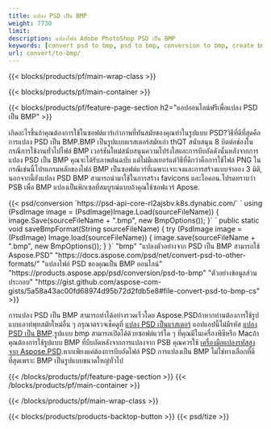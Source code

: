 ```yaml
---
title: แปลง PSD เป็น BMP
weight: 7730
limit: 
description: แปลงไฟล์ Adobe PhotoShop PSD เป็น BMP
keywords: [convert psd to bmp, psd to bmp, conversion to bmp, create bmp from psd, print psd as bmp]
url: convert/to-bmp/
---
```


{{< blocks/products/pf/main-wrap-class >}}

{{< blocks/products/pf/main-container >}}

{{< blocks/products/pf/feature-page-section h2="แอปออนไลน์ฟรีเพื่อแปลง PSD เป็น BMP" >}}
<p>เกิดอะไรขึ้นถ้าคุณต้องการใช้ในซอฟต์แวร์เก่าภาพที่ทันสมัยของคุณทำในรูปแบบ PSD?วิธีที่ดีที่สุดคือการแปลง PSD เป็น BMP.BMP เป็นรูปแบบแรสเตอร์สมัยเก่า thQT สนับสนุน 8 บิตต่อช่องในกรณีการใช้งานทั่วไปไฟล์ BMP เวอร์ชันใหม่สนับสนุนความโปร่งใสและการบีบอัดดังนั้นหลังจากการแปลง PSD เป็น BMP คุณจะได้รับภาพต้นฉบับ แต่ไม่มีเลเยอร์แต่วิธีที่ดีกว่าคือการใช้ไฟล์ PNG ในกรณีเช่นนี้โปรแกรมหลักของไฟล์ BMP เป็นซอฟต์แวร์ที่เฉพาะเจาะจงและการสร้างแบบจำลอง 3 มิติ, นอกจากนี้ยังแปลง PSD BMP สามารถนำมาใช้ในการสร้าง favicons และไอคอน.โปรดทราบว่า PSB เพื่อ BMP แปลงเป็นพิกเซลที่สมบูรณ์แบบถ้าคุณใช้ซอฟแวร์ Apose.</p>
{{< psd/conversion `https://psd-api-core-rl2ajsbv.k8s.dynabic.com/` 
`    using (PsdImage image = (PsdImage)Image.Load(sourceFileName))
    {
        image.Save(sourceFileName + ".bmp",  new BmpOptions());
    }` 
`    public static void saveBmpFormat(String sourceFileName) {
        try (PsdImage image = (PsdImage) Image.load(sourceFileName)) {
            image.save(sourceFileName + ".bmp", new BmpOptions());
        }
    }` 
	"bmp" 
"แปลงตัวอย่างจาก PSD เป็น BMP สามารถใช้ Aspose.PSD"  "https://docs.aspose.com/psd/net/convert-psd-to-other-formats/" 
"แปลงไฟล์ PSD ของคุณเป็น BMP ออนไลน์" "https://products.aspose.app/psd/conversion/psd-to-bmp" 
"ตัวอย่างข้อมูลส่วนประกอบ" "https://gist.github.com/aspose-com-gists/5a58a43ac00fd68974d95b72d2fdb5e8#file-convert-psd-to-bmp-cs" >}}
<p>การแปลง PSD เป็น BMP สามารถทำได้อย่างรวดเร็วโดย Aspose.PSDถ้าหากท่านต้องการใช้รูปแบบเอาท์พุทสมัยใหม่อื่น ๆ กรุณาตรวจเช็คดูที่ <a href="/psd/convert">แปลง PSD เป็นแรสเตอร์</a> แอปแอปนี้ไม่มีรหัส <a href="/psd/convert/to-bmp">แปลง PSD เป็น BMP</a>.รูปแบบ bmp สามารถเปิดได้ด้วยซอฟต์แวร์ใด ๆ ที่คุณมีในเครื่องพีซีหรือ Macถ้าคุณต้องการใช้รูปแบบ BMP ที่บีบอัดหลังจากการแปลงจาก PSB คุณควรใช้ <a href="/psd">เครื่องมือแปลงรหัสสูงจาก Aspose.PSD</a>.หากเพียงแค่ต้องการบีบอัดไฟล์ PSD การแปลงเป็น BMP ไม่ใช่ทางเลือกที่ดีที่สุดเพราะ BMP เป็นรูปแบบขนาดใหญ่ทั่วไป</p>
{{< /blocks/products/pf/feature-page-section >}}
{{< /blocks/products/pf/main-container >}}


{{< /blocks/products/pf/main-wrap-class >}}

{{< blocks/products/products-backtop-button >}}
{{< psd/tize >}}
